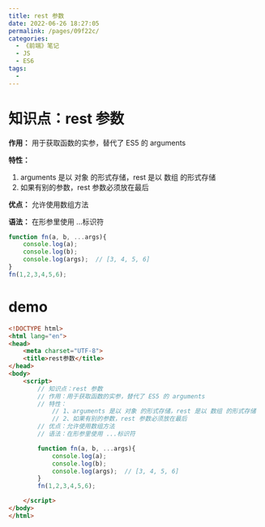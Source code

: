 ```yaml
---
title: rest 参数
date: 2022-06-26 18:27:05
permalink: /pages/09f22c/
categories:
  - 《前端》笔记
  - JS
  - ES6
tags:
  - 
---
```

# 知识点：rest 参数

**作用：** 用于获取函数的实参，替代了 ES5 的 arguments

**特性：**
1. arguments 是以 对象 的形式存储，rest 是以 数组 的形式存储
2. 如果有别的参数，rest 参数必须放在最后

**优点：** 允许使用数组方法

**语法：** 在形参里使用 ...标识符

```js
function fn(a, b, ...args){
    console.log(a);
    console.log(b);
    console.log(args);  // [3, 4, 5, 6]
}
fn(1,2,3,4,5,6);
```

# demo
```html
<!DOCTYPE html>
<html lang="en">
<head>
    <meta charset="UTF-8">
    <title>rest参数</title>
</head>
<body>
    <script>
        // 知识点：rest 参数
        // 作用：用于获取函数的实参，替代了 ES5 的 arguments
        // 特性：
            // 1、arguments 是以 对象 的形式存储，rest 是以 数组 的形式存储
            // 2、如果有别的参数，rest 参数必须放在最后
        // 优点：允许使用数组方法
        // 语法：在形参里使用 ...标识符

        function fn(a, b, ...args){
            console.log(a);
            console.log(b);
            console.log(args);  // [3, 4, 5, 6]
        }
        fn(1,2,3,4,5,6);

    </script>
</body>
</html>
```